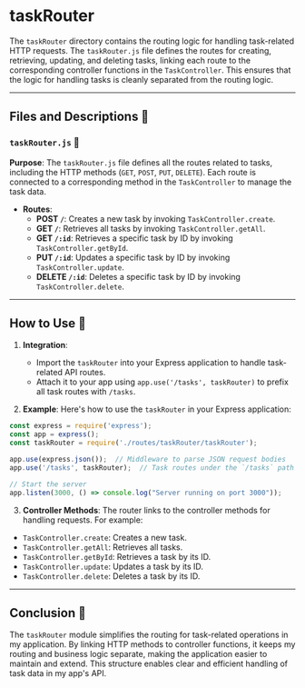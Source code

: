 # taskRouter

The `taskRouter` directory contains the routing logic for handling task-related HTTP requests. The `taskRouter.js` file defines the routes for creating, retrieving, updating, and deleting tasks, linking each route to the corresponding controller functions in the `TaskController`. This ensures that the logic for handling tasks is cleanly separated from the routing logic.

---

## Files and Descriptions 📃

### `taskRouter.js` 📝

**Purpose**: The `taskRouter.js` file defines all the routes related to tasks, including the HTTP methods (`GET`, `POST`, `PUT`, `DELETE`). Each route is connected to a corresponding method in the `TaskController` to manage the task data.

- **Routes**:
  - **POST `/`**: Creates a new task by invoking `TaskController.create`.
  - **GET `/`**: Retrieves all tasks by invoking `TaskController.getAll`.
  - **GET `/:id`**: Retrieves a specific task by ID by invoking `TaskController.getById`.
  - **PUT `/:id`**: Updates a specific task by ID by invoking `TaskController.update`.
  - **DELETE `/:id`**: Deletes a specific task by ID by invoking `TaskController.delete`.

---

## How to Use 🚀

1. **Integration**:
   - Import the `taskRouter` into your Express application to handle task-related API routes.
   - Attach it to your app using `app.use('/tasks', taskRouter)` to prefix all task routes with `/tasks`.

2. **Example**:
   Here's how to use the `taskRouter` in your Express application:

```javascript
const express = require('express');
const app = express();
const taskRouter = require('./routes/taskRouter/taskRouter');

app.use(express.json());  // Middleware to parse JSON request bodies
app.use('/tasks', taskRouter);  // Task routes under the `/tasks` path

// Start the server
app.listen(3000, () => console.log("Server running on port 3000"));
```

3. **Controller Methods**:
   The router links to the controller methods for handling requests. For example:

- `TaskController.create`: Creates a new task.
- `TaskController.getAll`: Retrieves all tasks.
- `TaskController.getById`: Retrieves a task by its ID.
- `TaskController.update`: Updates a task by its ID.
- `TaskController.delete`: Deletes a task by its ID.

---

## Conclusion 🚀

The `taskRouter` module simplifies the routing for task-related operations in my application.
By linking HTTP methods to controller functions, it keeps my routing and business logic separate, making the application easier to maintain and extend.
This structure enables clear and efficient handling of task data in my app's API.